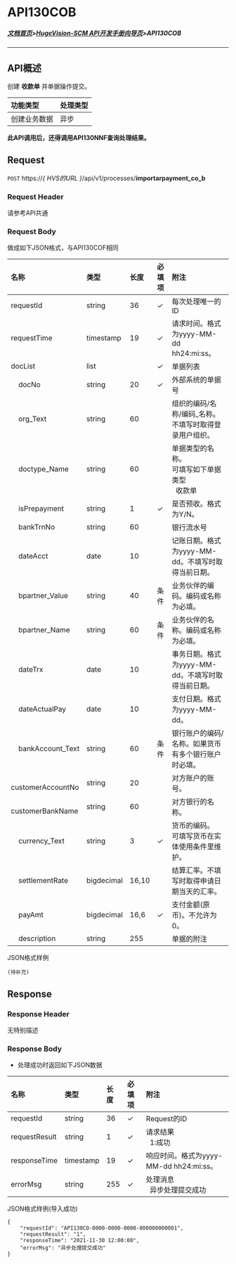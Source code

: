 # API130COB

##### [文档首页](../index.md)>[HugeVision-SCM API开发手册向导页](../api.md)>API130COB

---

## API概述

创建 **收款单** 并单据操作提交。

|功能类型|处理类型|
|:--|:--|
|创建业务数据|异步|

**此API调用后，还得调用API130NNF查询处理结果。**

##  Request

 ```POST```  https://*{ HVS的URL }*/api/v1/processes/**importarpayment_co_b**
  
###  Request Header

请参考API共通

###  Request Body

做成如下JSON格式，与API130COF相同

|名称|类型|长度|必填项|附注|
|:--|:--|:--|:--|:--|
|requestId|string|36|✓|每次处理唯一的ID|
|requestTime|timestamp|19|✓|请求时间。格式为yyyy-MM-dd hh24:mi:ss。|
|docList|list||✓|单据列表|
|&nbsp; &nbsp; docNo|string|20|✓|外部系统的单据号|
|&nbsp; &nbsp; org_Text|string|60||组织的编码/名称/编码_名称。不填写时取得登录用户组织。|
|&nbsp; &nbsp; doctype_Name|string|60||单据类型的名称。<br>可填写如下单据类型<br>&nbsp; 收款单|
|&nbsp; &nbsp; isPrepayment|string|1|✓|是否预收。格式为Y/N。|
|&nbsp; &nbsp; bankTrnNo|string|60||银行流水号|
|&nbsp; &nbsp; dateAcct|date|10||记账日期。格式为yyyy-MM-dd。不填写时取得当前日期。|
|&nbsp; &nbsp; bpartner_Value|string|40|条件|业务伙伴的编码。编码或名称为必填。|
|&nbsp; &nbsp; bpartner_Name|string|60|条件|业务伙伴的名称。编码或名称为必填。|
|&nbsp; &nbsp; dateTrx|date|10||事务日期。格式为yyyy-MM-dd。不填写时取得当前日期。|
|&nbsp; &nbsp; dateActualPay|date|10||支付日期。格式为yyyy-MM-dd。|
|&nbsp; &nbsp; bankAccount_Text|string|60|条件|银行账户的编码/名称。如果货币有多个银行账户时必填。|
|&nbsp; &nbsp; customerAccountNo|string|20||对方账户的账号。|
|&nbsp; &nbsp; customerBankName|string|60||对方银行的名称。|
|&nbsp; &nbsp; currency_Text|string|3|✓|货币的编码。<br>可填写货币在实体使用条件里维护。|
|&nbsp; &nbsp; settlementRate|bigdecimal|16,10||结算汇率。不填写时取得申请日期当天的汇率。|
|&nbsp; &nbsp; payAmt|bigdecimal|16,6|✓|支付金额(原币)。不允许为0。|
|&nbsp; &nbsp; description|string|255||单据的附注|

JSON格式样例
```
(待补充)
```

##  Response
 
###  Response Header

无特别描述

###  Response Body

* 处理成功时返回如下JSON数据

|名称|类型|长度|必填项|附注|
|:--|:--|:--|:--|:--|
|requestId|string|36|✓|Request的ID|
|requestResult|string|1|✓|请求结果<br>&nbsp; 1:成功|
|responseTime|timestamp|19|✓|响应时间。格式为yyyy-MM-dd hh24:mi:ss。|
|errorMsg|string|255|✓|处理消息<br>&nbsp; 异步处理提交成功|

JSON格式样例(导入成功)
```
{
    "requestId": "API130CO-0000-0000-0000-000000000001",
    "requestResult": "1",
    "responseTime": "2021-11-30 12:00:00",
    "errorMsg": "异步处理提交成功"
}
```
